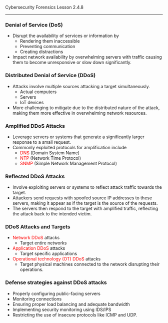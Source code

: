 Cybersecurity Forensics Lesson 2.4.8
___
### Denial of Service (DoS)  
- Disrupt the availability of services or information by  
	- Rendering them inaccessible  
	- Preventing communication  
	- Creating distractions  
- Impact network availability by overwhelming servers with traffic causing them to become unresponsive or slow down significantly.

### Distributed Denial of Service (DDoS)  
- Attacks involve multiple sources attacking a target simultaneously.  
	- Actual computers  
	- Servers  
	- IoT devices  
- More challenging to mitigate due to the distributed nature of the attack, making them more effective in overwhelming network resources.

### Amplified DDoS Attacks  
- Leverage servers or systems that generate a significantly larger response to a small request.  
- Commonly exploited protocols for amplification include  
	- <span style="color:rgb(255, 0, 0)">DNS</span> (Domain System Name)  
	- <span style="color:rgb(255, 0, 0)">NTP</span> (Network Time Protocol)  
	- <span style="color:rgb(255, 0, 0)">SNMP</span> (Simple Network Management Protocol)

### Reflected DDoS Attacks  
- Involve exploiting servers or systems to reflect attack traffic towards the target.  
- Attackers send requests with spoofed source IP addresses to these servers, making it appear as if the target is the source of the requests.  
- The servers then respond to the target with amplified traffic, reflecting the attack back to the intended victim.

### DDoS Attacks and Targets  
- <span style="color:rgb(255, 0, 0)">Network DDoS</span> attacks  
	- Target entire networks  
- <span style="color:rgb(255, 0, 0)">Application DDoS</span> attacks  
	- Target specific applications 
- <span style="color:rgb(255, 0, 0)">Operational technology (OT) DDoS</span> attacks  
	- Target physical machines connected to the network disrupting their operations.

### Defense strategies against DDoS attacks  
- Properly configuring public-facing servers  
- Monitoring connections  
- Ensuring proper load balancing and adequate bandwidth  
- Implementing security monitoring using IDS/IPS  
- Restricting the use of insecure protocols like ICMP and UDP.
